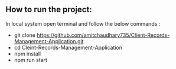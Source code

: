 ## How to run the project: 
In local system open terminal and follow the below commands : 
- git clone https://github.com/amitchaudhary735/Client-Records-Management-Application.git
- cd Cleint-Records-Management-Application
- npm install
- npm run start


